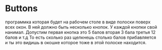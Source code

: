 # Buttons

программка которая будет на рабочем столе в виде полоски поверх всех окон. В ней должно быть несколько кнопок. У каждой кнопки свой нанимал. Допустим первая кнопка это 5 балов вторая 3 бала третья 12 балов и т.д То есть сколько раз щелкнешь столько балов прибавляется и ты это видишь в окошке которое тоже в этой полоске находится.
